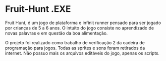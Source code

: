 # Fruit-Hunt .EXE
Fruit Hunt, é um jogo de plataforma e infinit runner pensado para ser jogado por crianças de 5 a 6 anos. O intuíto do jogo consiste no aprendizado de novas palavras e em questão da boa alimentação. 

O projeto foi realizado como trabalho de verificação 2 da cadeira de programação para jogos. Todas as sprites e sons foram retirados da internet. Não possuo mais os arquivos editáveis do jogo, apenas os scripts.
